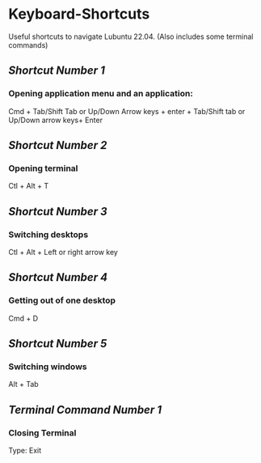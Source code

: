 # Keyboard-Shortcuts
Useful shortcuts to navigate Lubuntu 22.04. (Also includes some terminal commands)

## *Shortcut Number 1*
### Opening application menu and an application:
Cmd + Tab/Shift Tab or Up/Down Arrow keys + enter + Tab/Shift tab or Up/Down arrow keys+ Enter

## *Shortcut Number 2*
### Opening terminal
Ctl + Alt + T

## *Shortcut Number 3*
### Switching desktops
Ctl + Alt + Left or right arrow key

## *Shortcut Number 4*
### Getting out of one desktop
Cmd + D

## *Shortcut Number 5*
### Switching windows
Alt + Tab

## *Terminal Command Number 1*
### Closing Terminal
Type: Exit
